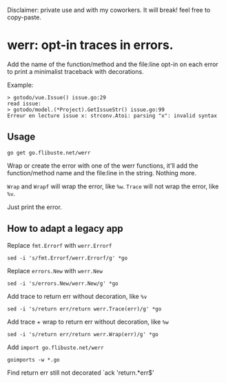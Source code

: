 Disclaimer: private use and with my coworkers. It will break! feel free to copy-paste.


# werr: opt-in traces in errors.

Add the name of the function/method and the file:line opt-in on each error
to print a minimalist traceback with decorations.

Example:

```
> gotodo/vue.Issue() issue.go:29
read issue:
> gotodo/model.(*Project).GetIssueStr() issue.go:99
Erreur en lecture issue x: strconv.Atoi: parsing "x": invalid syntax
```

## Usage

`go get go.flibuste.net/werr`

Wrap or create the error with one of the werr functions, it'll add the
function/method name and the file:line in the string. Nothing more.

`Wrap` and `Wrapf` will wrap the error, like `%w`.
`Trace` will not wrap the error, like `%v`.

Just print the error.

## How to adapt a legacy app

Replace `fmt.Errorf` with `werr.Errorf`
```
sed -i 's/fmt.Errorf/werr.Errorf/g' *go
```

Replace `errors.New` with `werr.New`
```
sed -i 's/errors.New/werr.New/g' *go
```

Add trace to return err without decoration, like `%v`
```
sed -i 's/return err/return werr.Trace(err)/g' *go
```

Add trace + wrap to return err without decoration, like `%w`
```
sed -i 's/return err/return werr.Wrap(err)/g' *go
```

Add `import go.flibuste.net/werr`
```
goimports -w *.go
```

Find return err still not decorated
`ack 'return.*err$'
